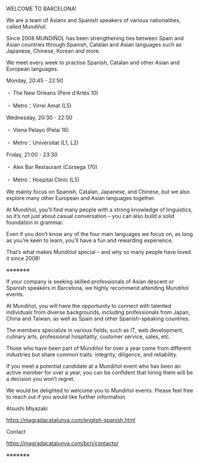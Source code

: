 WELCOME TO BARCELONA!

We are a team of Asians and Spanish speakers of various nationalities, called Mundiñol. 

Since 2008 MUNDIÑOL has been strengthening ties between Spain and Asian countries through Spanish, Catalan and Asian languages such as Japanese, Chinese, Korean and more.

We meet every week to practise Spanish, Catalan and other Asian and European languages.

Monday, 20:45 - 22:50

 ・ The New Orleans (Pere d'Artés 10)
 
 ・ Metro：Virrei Amat (L5)
 

Wednesday, 20:30 - 22:50

 ・ Viena Pelayo (Pelai 16)
 
 ・ Metro：Universitat (L1, L2)
 

Friday, 21:00 - 23:30

 ・ Alex Bar Restaurant (Còrsega 170)
 
 ・ Metro：Hospital Clinic (L5)
 

We mainly focus on Spanish, Catalan, Japanese, and Chinese, but we also explore many other European and Asian languages together.

At Mundiñol, you'll find many people with a strong knowledge of linguistics, so it’s not just about casual conversation – you can also build a solid foundation in grammar.

Even if you don’t know any of the four main languages we focus on, as long as you’re keen to learn, you’ll have a fun and rewarding experience.

That’s what makes Mundiñol special – and why so many people have loved it since 2008!

※※※※※※※

If your company is seeking skilled professionals of Asian descent or Spanish speakers in Barcelona, we highly recommend attending Mundiñol events.

At Mundiñol, you will have the opportunity to connect with talented individuals from diverse backgrounds, including professionals from Japan, China and Taiwan, as well as Spain and other Spanish-speaking countries.

The members specialize in various fields, such as IT, web development, culinary arts, professional hospitality, customer service, sales, etc.

Those who have been part of Mundiñol for over a year come from different industries but share common traits: integrity, diligence, and reliability.

If you meet a potential candidate at a Mundiñol event who has been an active member for over a year, you can be confident that hiring them will be a decision you won’t regret.

We would be delighted to welcome you to Mundiñol events. Please feel free to reach out if you would like further information.

Atsushi Miyazaki

https://magradacatalunya.com/english-spanish.html

Contact

https://magradacatalunya.com/bcn/contacto/

※※※※※※※

